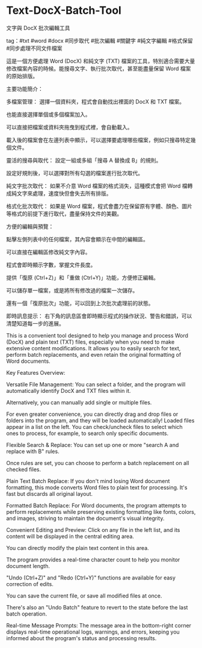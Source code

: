 # Text-DocX-Batch-Tool
文字與 DocX 批次編輯工具

tag：#txt #word #docx #同步取代 #批次編輯 #關鍵字 #純文字編輯 #格式保留 #同步處理不同文件檔案

這是一個方便處理 Word (DocX) 和純文字 (TXT) 檔案的工具，特別適合需要大量修改檔案內容的時候。能搜尋文字、執行批次取代，甚至能盡量保留 Word 檔案的原始排版。

主要功能簡介：

多檔案管理：
選擇一個資料夾，程式會自動找出裡面的 DocX 和 TXT 檔案。

也能直接選擇單個或多個檔案加入。

可以直接把檔案或資料夾拖曳到程式裡，會自動載入。

載入後的檔案會在左邊列表中顯示，可以選擇要處理哪些檔案，例如只搜尋特定幾個文件。

靈活的搜尋與取代：
設定一組或多組「搜尋 A 替換成 B」的規則。

設定好規則後，可以選擇對所有勾選的檔案進行批次取代。

純文字批次取代： 如果不介意 Word 檔案的格式消失，這種模式會把 Word 檔轉成純文字來處理，速度快但會失去所有排版。

格式化批次取代： 如果是 Word 檔案，程式會盡力在保留原有字體、顏色、圖片等格式的前提下進行取代，盡量保持文件的美觀。

方便的編輯與預覽：

點擊左側列表中的任何檔案，其內容會顯示在中間的編輯區。

可以直接在編輯區修改純文字內容。

程式會即時顯示字數，掌握文件長度。

提供「復原 (Ctrl+Z)」和「重做 (Ctrl+Y)」功能，方便修正編輯。

可以儲存單一檔案，或是將所有修改過的檔案一次儲存。

還有一個「復原批次」功能，可以回到上次批次處理前的狀態。

即時訊息提示：
右下角的訊息區會即時顯示程式的操作狀況、警告和錯誤，可以清楚知道每一步的進展。


This is a convenient tool designed to help you manage and process Word (DocX) and plain text (TXT) files, especially when you need to make extensive content modifications. It allows you to easily search for text, perform batch replacements, and even retain the original formatting of Word documents.

Key Features Overview:

Versatile File Management:
You can select a folder, and the program will automatically identify DocX and TXT files within it.

Alternatively, you can manually add single or multiple files.

For even greater convenience, you can directly drag and drop files or folders into the program, and they will be loaded automatically!
Loaded files appear in a list on the left. You can check/uncheck files to select which ones to process, for example, to search only specific documents.

Flexible Search & Replace:
You can set up one or more "search A and replace with B" rules.

Once rules are set, you can choose to perform a batch replacement on all checked files.

Plain Text Batch Replace: If you don't mind losing Word document formatting, this mode converts Word files to plain text for processing. It's fast but discards all original layout.

Formatted Batch Replace: For Word documents, the program attempts to perform replacements while preserving existing formatting like fonts, colors, and images, striving to maintain the document's visual integrity.

Convenient Editing and Preview:
Click on any file in the left list, and its content will be displayed in the central editing area.

You can directly modify the plain text content in this area.

The program provides a real-time character count to help you monitor document length.

"Undo (Ctrl+Z)" and "Redo (Ctrl+Y)" functions are available for easy correction of edits.

You can save the current file, or save all modified files at once.

There's also an "Undo Batch" feature to revert to the state before the last batch operation.

Real-time Message Prompts:
The message area in the bottom-right corner displays real-time operational logs, warnings, and errors, keeping you informed about the program's status and processing results.
